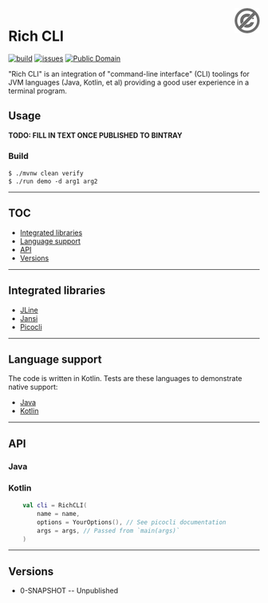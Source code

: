 <a href="./LICENSE.md">
<img src="./images/public-domain.png" alt="Public Domain"
align="right"/>
</a>

# Rich CLI

[![build](https://github.com/binkley/rich-cli/workflows/build/badge.svg)](https://github.com/binkley/rich-cli/actions)
[![issues](https://img.shields.io/github/issues/binkley/rich-cli.svg)](https://github.com/binkley/rich-cli/issues/)
[![Public Domain](https://img.shields.io/badge/license-Public%20Domain-blue.svg)](http://unlicense.org/)

"Rich CLI" is an integration of "command-line interface" (CLI) toolings for
JVM languages (Java, Kotlin, et al) providing a good user experience in a
terminal program.

## Usage

**TODO: FILL IN TEXT ONCE PUBLISHED TO BINTRAY**

### Build

```shell
$ ./mvnw clean verify
$ ./run demo -d arg1 arg2
```

---

## TOC

* [Integrated libraries](#integrated-libraries)
* [Language support](#language-support)
* [API](#api)
* [Versions](#versions)

---

## Integrated libraries

- [JLine](https://github.com/jline/jline3)
- [Jansi](https://github.com/fusesource/jansi)
- [Picocli](https://github.com/remkop/picocli)

---

## Language support

The code is written in Kotlin.  Tests are these languages to demonstrate 
native support:

- [Java](./src/test/java/hm/binkley/cli/JavaMainTest.java)
- [Kotlin](./src/test/kotlin/hm/binkley/cli/KotlinMainTest.kt)

---

## API

### Java

### Kotlin

```kotlin
    val cli = RichCLI(
        name = name,
        options = YourOptions(), // See picocli documentation
        args = args, // Passed from `main(args)`
    )
```

---

## Versions

* 0-SNAPSHOT -- Unpublished

